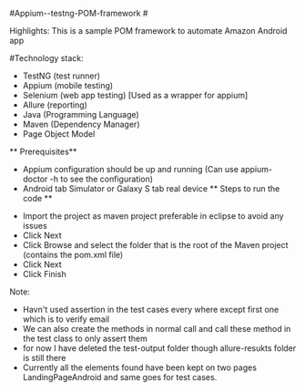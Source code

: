 
#Appium--testng-POM-framework #


Highlights:
This is a sample POM framework to automate Amazon Android app


#Technology stack:
- TestNG (test runner)
- Appium (mobile testing)
- Selenium (web app testing) [Used as a wrapper for appium]
- Allure (reporting)
- Java (Programming Language)
- Maven (Dependency Manager)
- Page Object Model

** Prerequisites** 

- Appium configuration should be up and running (Can use appium-doctor -h to see the configuration)
- Android tab Simulator or Galaxy S tab real device
** Steps to run the code ** 

* Import the project as maven project preferable in eclipse to avoid any issues
* Click Next
* Click Browse and select the folder that is the root of the Maven project (contains the pom.xml file)
* Click Next
* Click Finish

Note: 
- Havn't used assertion in the test cases every where except first one which is to verify email
- We can also create the methods in normal call and call these method in the test class to only assert them
- for now I have deleted the test-output folder though allure-resukts folder is still there
- Currently all the elements found have been kept on two pages LandingPageAndroid and same goes for test cases.

